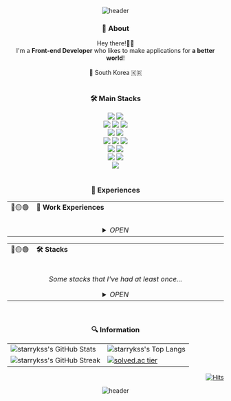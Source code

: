 <div align="center">
  
![header](https://capsule-render.vercel.app/api?type=waving&color=auto&height=300&section=header&text=Hello World!👋🏻&fontSize=80&animation=twinkling&fontAlignY=38&desc=I'm 👨🏻‍💻 SUNNY&descSize=20&descAlignY=51&descAlign=62)

### 💬 About 
Hey there!👋🏻 <br/>I'm a **Front-end Developer** who likes to make applications for **a better world**! <br/><br/> 📍 South Korea 🇰🇷
<br/><br/>

### 🛠️ Main Stacks
<div>
  <img src="https://img.shields.io/badge/python-3776AB?style=for-the-badge&logo=python&logoColor=white"> 
  <img src="https://img.shields.io/badge/pyqt-41CD52?style=for-the-badge&logo=qt&logoColor=white">
  <br/>
  <img src="https://img.shields.io/badge/html5-E34F26?style=for-the-badge&logo=html5&logoColor=white"> 
  <img src="https://img.shields.io/badge/css3-1572B6?style=for-the-badge&logo=css3&logoColor=white"> 
  <img src="https://img.shields.io/badge/javascript-F7DF1E?style=for-the-badge&logo=javascript&logoColor=black">
  <br/>
  <img src="https://img.shields.io/badge/react.js-61DAFB?style=for-the-badge&logo=react&logoColor=white">
  <img src="https://img.shields.io/badge/node.js-5FA04E?style=for-the-badge&logo=node.js&logoColor=white">
  <br/>
  <img src="https://img.shields.io/badge/sass/scss-CC6699?style=for-the-badge&logo=sass&logoColor=white"> 
  <img src="https://img.shields.io/badge/styled－components-DB7093?style=for-the-badge&logo=styledcomponents&logoColor=white"> 
  <img src="https://img.shields.io/badge/tailwindcss-06B6D4?style=for-the-badge&logo=tailwindcss&logoColor=white">
  <br/>
  <img src="https://img.shields.io/badge/postgresql-4169E1?style=for-the-badge&logo=postgresql&logoColor=white"> 
  <img src="https://img.shields.io/badge/mysql-4479A1?style=for-the-badge&logo=mysql&logoColor=white">
  <br/>
  <img src="https://img.shields.io/badge/microsoft azure-0078D4?style=for-the-badge&logo=microsoftazure&logoColor=white"> 
  <img src="https://img.shields.io/badge/amazon aws-232F3E?style=for-the-badge&logo=amazonaws&logoColor=white">
  <br/>
  <img src="https://img.shields.io/badge/linux-FCC624?style=for-the-badge&logo=linux&logoColor=black">
  
  
</div>

<br/>

### 🚀 Experiences 

<table>
    <td style="border-right: none;">
      <div>
        <span>
          🔴🟡🟢 
          &nbsp;&nbsp;
          <b>🏢 Work Experiences</b>
          <img width="721" height="1" />  <!-- Full Width -->
        </span>
      </div>
    </td>
  </tr>
  <tr>
    <td colspan="2">
      <div align="center">
      <br/>
      <details>
        <summary><I>OPEN</I></summary>
        <div markdown="1" align="left"><br>
          ✅ <b>🏫 Microsoft AI School Trainee (2nd)</b> (@Microsoft_Korea) : 2023.04 ~ 2023.09 <br/> 
          ✅ <b>🏢 Front-end SW Engineer Internship</b> (@Torooc) : 2024.02 ~ 2024.04
        </div>
      </details>
    </td>
  </tr>
</table>

<table>
    <td style="border-right: none;">
      <div>
        <span>
          🔴🟡🟢 
          &nbsp;&nbsp;
          <b>🛠️ Stacks</b>
          <img width="815" height="1" />  <!-- Full Width -->
        </span>
      </div>
    </td>
  </tr>
  <tr>
    <td colspan="2">
<div align="center">
<br/>

*Some stacks that I've had at least once...*

<details>
  <summary><I>OPEN</I></summary>
  <div markdown="1" align="left"  width="441"><br>
  
  > **Languages**
  
  <div align = left> 
    <img src="https://img.shields.io/badge/C-A8B9CC?style=for-the-badge&logo=c&logoColor=white">
    <img src="https://img.shields.io/badge/c++-00599C?style=for-the-badge&logo=c%2B%2B&logoColor=white">
    <img src="https://img.shields.io/badge/csharp-239120?style=for-the-badge&logo=csharp&logoColor=white">
    <img src="https://img.shields.io/badge/java-007396?style=for-the-badge&logo=coffeescript&logoColor=white"> 
    <img src="https://img.shields.io/badge/python-3776AB?style=for-the-badge&logo=python&logoColor=white"> 
    <img src="https://img.shields.io/badge/kotlin-7F52FF?style=for-the-badge&logo=kotlin&logoColor=white"> 
    <img src="https://img.shields.io/badge/R-75AADB?style=for-the-badge&logo=rstudio&logoColor=white"> 
    <img src="https://img.shields.io/badge/common lisp-FF5A00?style=for-the-badge&logo=allegro&logoColor=white">
    <img src="https://img.shields.io/badge/markdown-000000?style=for-the-badge&logo=markdown&logoColor=white"> 
    <img src="https://img.shields.io/badge/html5-E34F26?style=for-the-badge&logo=html5&logoColor=white"> 
    <img src="https://img.shields.io/badge/css3-1572B6?style=for-the-badge&logo=css3&logoColor=white"> 
    <img src="https://img.shields.io/badge/javascript-F7DF1E?style=for-the-badge&logo=javascript&logoColor=black">
    <img src="https://img.shields.io/badge/sass/scss-CC6699?style=for-the-badge&logo=sass&logoColor=white">
    
  </div>
  <br>
  
  > **DB**
  
  <div align = left>
    <img src="https://img.shields.io/badge/oracle-F80000?style=for-the-badge&logo=oracle&logoColor=white"> 
    <img src="https://img.shields.io/badge/mysql-4479A1?style=for-the-badge&logo=mysql&logoColor=white">
    <img src="https://img.shields.io/badge/postgresql-4169E1?style=for-the-badge&logo=postgresql&logoColor=white"> 
  </div>
  <br>
  
  > **Cloud**
  
  <div align = left>
    <img src="https://img.shields.io/badge/microsoft azure-0078D4?style=for-the-badge&logo=microsoftazure&logoColor=white"> 
    <img src="https://img.shields.io/badge/amazon aws-232F3E?style=for-the-badge&logo=amazonaws&logoColor=white">
    <img src="https://img.shields.io/badge/google cloud platform-4285F4?style=for-the-badge&logo=google&logoColor=white"> 
  </div>
  <br>
  
  > **Linux**
  
  <div align = left> 
    <img src="https://img.shields.io/badge/linux-FCC624?style=for-the-badge&logo=linux&logoColor=black">
    <img src="https://img.shields.io/badge/centos-262577?style=for-the-badge&logo=centos&logoColor=white">
    <img src="https://img.shields.io/badge/ubuntu-E95420?style=for-the-badge&logo=ubuntu&logoColor=white">
  </div>
  <br>
    
  > **Artificial Intelligence**
  
  <div align = left> 
    <img src="https://img.shields.io/badge/TensorFlow-FF6F00?style=for-the-badge&logo=tensorflow&logoColor=white">
    <img src="https://img.shields.io/badge/PyTorch-EE4C2C?style=for-the-badge&logo=pytorch&logoColor=white">
    <img src="https://img.shields.io/badge/Allegro-FF5A00?style=for-the-badge&logo=allegro&logoColor=white">
    <img src="https://img.shields.io/badge/opencv-5C3EE8?style=for-the-badge&logo=opencv&logoColor=white">
  </div>
  <br>
    
  > **Libraries / Frameworks**
    
  <div align = left>
    <img src="https://img.shields.io/badge/flask-000000?style=for-the-badge&logo=flask&logoColor=white">
    <img src="https://img.shields.io/badge/qt-41CD52?style=for-the-badge&logo=qt&logoColor=white">
    <img src="https://img.shields.io/badge/pyqt-41CD52?style=for-the-badge&logo=qt&logoColor=white">
    <img src="https://img.shields.io/badge/react.js-61DAFB?style=for-the-badge&logo=react&logoColor=white">
    <img src="https://img.shields.io/badge/bootstrap-7952B3?style=for-the-badge&logo=bootstrap&logoColor=white">
    <img src="https://img.shields.io/badge/styled－components-DB7093?style=for-the-badge&logo=styledcomponents&logoColor=white"> 
    <img src="https://img.shields.io/badge/tailwindcss-06B6D4?style=for-the-badge&logo=tailwindcss&logoColor=white">
    <img src="https://img.shields.io/badge/jquery-0769AD?style=for-the-badge&logo=jquery&logoColor=white">
  </div>
  <br>
    
  > **IDE & Dev Tools**
  
  <div>
    <img src="https://img.shields.io/badge/visual studio-5C2D91?style=for-the-badge&logo=visualstudio&logoColor=white">
    <img src="https://img.shields.io/badge/IntelliJ-000000?style=for-the-badge&logo=jetbrains&logoColor=white">
    <img src="https://img.shields.io/badge/PyCharm-000000?style=for-the-badge&logo=pycharm&logoColor=white">
    <img src="https://img.shields.io/badge/android studio-3DDC84?style=for-the-badge&logo=androidstudio&logoColor=white">
    <img src="https://img.shields.io/badge/Eclipse IDE-2C2255?style=for-the-badge&logo=eclipseide&logoColor=white">
    <img src="https://img.shields.io/badge/Unreal Engine-0E1128?style=for-the-badge&logo=unrealengine&logoColor=white">
    <img src="https://img.shields.io/badge/visual studio code-007ACC?style=for-the-badge&logo=visualstudiocode&logoColor=white">
    <img src="https://img.shields.io/badge/sublime text-FF9800?style=for-the-badge&logo=sublimetext&logoColor=white">
    <img src="https://img.shields.io/badge/jupyter-F37626?style=for-the-badge&logo=jupyter&logoColor=white">
    <img src="https://img.shields.io/badge/colab-F9AB00?style=for-the-badge&logo=googlecolab&logoColor=white">
    <img src="https://img.shields.io/badge/node.js-5FA04E?style=for-the-badge&logo=node.js&logoColor=white">
  </div>
  <br>
  
  > **Version Control System**
  
  <div align = left>
    <img src="https://img.shields.io/badge/git-F05032?style=for-the-badge&logo=git&logoColor=white">
    <img src="https://img.shields.io/badge/github-181717?style=for-the-badge&logo=github&logoColor=white">
    <img src="https://img.shields.io/badge/aws codecommit-232F3E?style=for-the-badge&logo=amazonaws&logoColor=white">
  </div>
  <br>
  
  > **Office Automation**
  
  <div align = left>
    <img src="https://img.shields.io/badge/word-2B579A?style=for-the-badge&logo=microsoftword&logoColor=white">
    <img src="https://img.shields.io/badge/excel-217346?style=for-the-badge&logo=microsoftexcel&logoColor=white">
    <img src="https://img.shields.io/badge/access-A4373A?style=for-the-badge&logo=microsoftaccess&logoColor=white">
    <img src="https://img.shields.io/badge/powerpoint-B7472A?style=for-the-badge&logo=microsoftpowerpoint&logoColor=white">
    <img src="https://img.shields.io/badge/onenote-7719AA?style=for-the-badge&logo=microsoftonenote&logoColor=white">
    <img src="https://img.shields.io/badge/photoshop-31A8FF?style=for-the-badge&logo=adobephotoshop&logoColor=white">
  </div>
  <br>
  
  > **Operating System**
  
  <div align = left>
    <img src="https://img.shields.io/badge/windows-0078D6?style=for-the-badge&logo=windows&logoColor=white">
    <img src="https://img.shields.io/badge/Mac OS-000000?style=for-the-badge&logo=apple&logoColor=white">
    <img src="https://img.shields.io/badge/linux-FCC624?style=for-the-badge&logo=linux&logoColor=black">
  </div>
  <br>
    
  > **Collaboration Tools**
  
  <div align = left>
    <img src="https://img.shields.io/badge/slack-4A154B?style=for-the-badge&logo=slack&logoColor=white">
    <img src="https://img.shields.io/badge/notion-000000?style=for-the-badge&logo=notion&logoColor=white">
    <img src="https://img.shields.io/badge/microsoft teams-6264A7?style=for-the-badge&logo=microsoftteams&logoColor=white">
    <img src="https://img.shields.io/badge/zeplin-F26207?style=for-the-badge&logo=azurepipelines&logoColor=white">
  </div>
  <br>
  
  > **ETC.**
  
  <div align = left>
    <img src="https://img.shields.io/badge/scratch-4D97FF?style=for-the-badge&logo=scratch&logoColor=white">
    <img src="https://img.shields.io/badge/processing-006699?style=for-the-badge&logo=processingfoundation&logoColor=white"> 
    <img src="https://img.shields.io/badge/dialogflow-FF9800?style=for-the-badge&logo=dialogflow&logoColor=white">
    <img src="https://img.shields.io/badge/apache tomcat-F8DC75?style=for-the-badge&logo=apachetomcat&logoColor=black">
    <img src="https://img.shields.io/badge/vmware-607078?style=for-the-badge&logo=vmware&logoColor=white">
    <img src="https://img.shields.io/badge/power shell-5391FE?style=for-the-badge&logo=powershell&logoColor=white">
    <img src="https://img.shields.io/badge/anaconda-44A833?style=for-the-badge&logo=anaconda&logoColor=white">
  </div>
  <br>
  
  <!---
    <img src="https://img.shields.io/badge/표시할이름-색상?style=for-the-badge&logo=기술스택아이콘&logoColor=white">
    Badge : https://shields.io/
    Icon : https://simpleicons.org
  -->
  
  </div>
</details>
    </td>
  </tr>
</table>

<br/>

### 🔍 Information 

<!---
- Stats & Top Langs : https://github.com/anuraghazra/github-readme-stats
- Hits : https://github.com/gjbae1212/hit-counter
- GitHub Readme Stats Themes : https://github.com/anuraghazra/github-readme-stats/blob/master/themes/README.md
---->

<table>
  <tr>
    <td>
      <!-- <img src="https://github-readme-stats.vercel.app/api?username=starrykss&show_icons=true&theme=tokyonight" alt="starrykss's GitHub Stats"> -->
      <a>
        <picture>
          <source media="(prefers-color-scheme: dark)" srcset="https://github-readme-stats.vercel.app/api?username=starrykss&show_icons=true&theme=tokyonight">
          <img alt="starrykss's GitHub Stats" src="https://github-readme-stats.vercel.app/api?username=starrykss&show_icons=true&theme=default">
        </picture>
      </a>
    </td>
    <td>
      <!-- <img src="https://github-readme-stats.vercel.app/api/top-langs/?username=starrykss&langs_count=8&layout=compact&theme=tokyonight&card_width=350&)" alt="starrykss's Top Langs" height="195"> -->
      <a>
        <picture>
          <source media="(prefers-color-scheme: dark)" srcset="https://github-readme-stats.vercel.app/api/top-langs/?username=starrykss&langs_count=8&layout=compact&theme=tokyonight&card_width=350&">
          <img alt="starrykss's Top Langs" src="https://github-readme-stats.vercel.app/api/top-langs/?username=starrykss&langs_count=8&layout=compact&theme=default&card_width=350&">
        </picture>
      </a>
    </td>
  </tr>
  <tr>
    <td>
      <!-- <img src="https://github-readme-streak-stats.herokuapp.com/?user=starrykss&theme=tokyonight" alt="GitHub Streak"> -->
      <a>
        <picture>
          <source media="(prefers-color-scheme: dark)" srcset="https://github-readme-streak-stats.herokuapp.com/?user=starrykss&theme=tokyonight&card_width=470">
          <img alt="starrykss's GitHub Streak" src="https://github-readme-streak-stats.herokuapp.com/?user=starrykss&theme=default&card_width=470">
        </picture>
      </a>
    </td>
    <td>
      <!-- <img src="http://mazassumnida.wtf/api/v2/generate_badge?boj=starrykss" href="https://solved.ac/starrykss" alt="solved.ac tier"> -->
      <a href="https://solved.ac/starrykss">
        <picture>
          <source media="(prefers-color-scheme: dark)" srcset="http://mazassumnida.wtf/api/v2/generate_badge?boj=starrykss">
          <img alt="solved.ac tier" src="http://mazassumnida.wtf/api/v2/generate_badge?boj=starrykss">
        </picture>
      </a>
    </td>
  </tr>
</table>

<div align="right">
  
[![Hits](https://hits.seeyoufarm.com/api/count/incr/badge.svg?url=https%3A%2F%2Fgithub.com%2Fstarrykss&count_bg=auto&title_bg=%23638FDA&icon=github.svg&icon_color=%23E1DEDE&title=hits&edge_flat=falsee)](https://hits.seeyoufarm.com)

</div>

![header](https://capsule-render.vercel.app/api?type=waving&color=auto&height=200&section=footer)

</div>
<!--
**starrykss/starrykss** is a ✨ _special_ ✨ repository because its `README.md` (this file) appears on your GitHub profile.

Here are some ideas to get you started:

- 🔭 I’m currently working on ...
- 🌱 I’m currently learning ...
- 👯 I’m looking to collaborate on ...
- 🤔 I’m looking for help with ...
- 💬 Ask me about ...
<!--
- 📫 How to reach me: ...
- 😄 Pronouns: ...
- ⚡ Fun fact: ... 
-->

<!-- Image
<img src="https://user-images.githubusercontent.com/22734777/230758783-6c6d6c32-e07e-44ce-a6c8-a6e51a562572.gif" width="200" align="right">
-->
